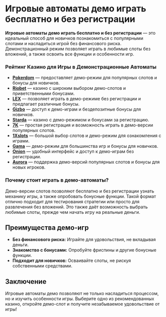 # Игровые автоматы демо играть бесплатно и без регистрации

**Игровые автоматы демо играть бесплатно и без регистрации** — это идеальный способ для новичков познакомиться с популярными слотами и насладиться игрой без финансового риска. Демонстрационный режим позволяет играть в любимые слоты без вложений, а также освоить все функции и особенности игр.

### Рейтинг Казино для Игры в Демонстрационные Автоматы

- **[Pokerdom](https://brandplay.link/4k77v2yx)** — предоставляет демо-режим для популярных слотов и бонусы для новичков.
- **[Riobet](https://brandplay.link/7xBLTPyj)** — казино с широким выбором демо-слотов и приветственными бонусами.
- **[LEX](https://brandplay.link/zW4hdDFV)** — позволяет играть в демо-режиме без регистрации и предлагает различные бонусы.
- **[Gizbo](https://brandplay.link/bprXw4YV)** — доступ к демо-играм и бездепозитные бонусы для новичков.
- **[Starda](https://brandplay.link/fB7xwRFL)** — казино с демо-режимом и бонусами за регистрацию.
- **[7K](https://brandplay.link/BvQyFShp)** — простая регистрация и возможность играть в демо-версии популярных слотов.
- **[1Xslots](https://brandplay.link/hSB1khtr)** — большой выбор слотов и демо-режим для ознакомления с играми.
- **[Gama](https://brandplay.link/j6NMKsDz)** — демо-режим для большинства игр и бонусы для новичков.
- **[Onion](https://brandplay.link/zBGRVpQ9)** — удобный интерфейс и доступ к демо-играм без регистрации.
- **[Aurora](https://10trafic-stat2.com/click/668546556bcc6313411604bd/6766/13032/subaccount)** — поддержка демо-версий популярных слотов и бонусы для новых игроков.

### Почему стоит играть в демо-автоматы?

Демо-версии слотов позволяют бесплатно и без регистрации узнать механику игры, а также опробовать бонусные функции. Такой формат отлично подходит для тестирования стратегии или просто для развлечения без вложений. Это также даёт возможность выбрать любимые слоты, прежде чем начать игру на реальные деньги.

## Преимущества демо-игр

- **Без финансового риска:** Играйте для удовольствия, не вкладывая деньги.
- **Знакомство с бонусами:** Опробуйте фриспины и другие бонусные функции.
- **Подходит для новичков:** Осваивайте слоты, не рискуя собственными средствами.

## Заключение

Игровые автоматы демо позволяют не только насладиться процессом, но и изучить особенности игры. Выберите одно из рекомендованных казино, откройте демо-слот и получите незабываемое удовольствие от игры!
